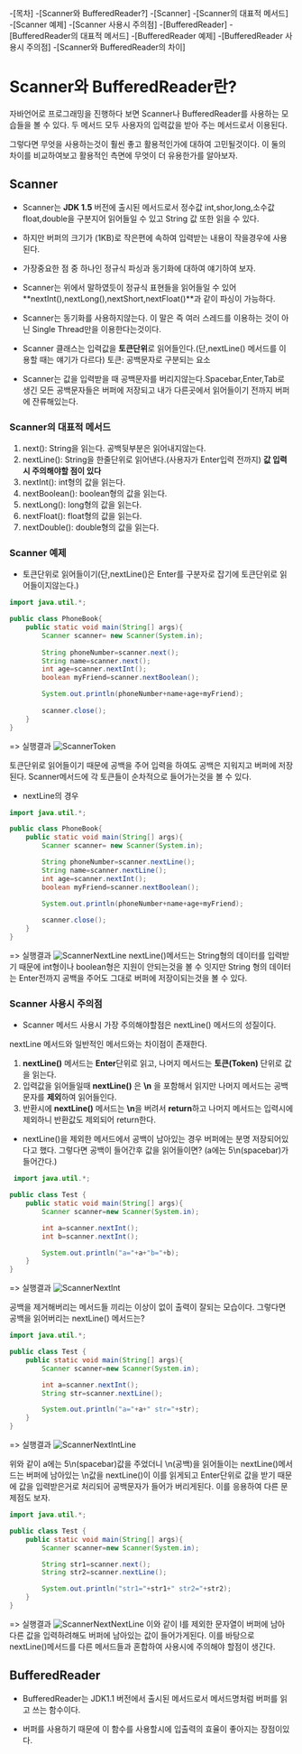 -[목차]
-[Scanner와 BufferedReader?]
-[Scanner]
    -[Scanner의 대표적 메서드]
    -[Scanner 예제]
    -[Scanner 사용시 주의점]
-[BufferedReader]
    -[BufferedReader의 대표적 메서드]
    -[BufferedReader 예제]
    -[BufferedReader 사용시 주의점]
-[Scanner와 BufferedReader의 차이]

# Scanner와 BufferedReader란?

자바언어로 프로그래밍을 진행하다 보면 Scanner나 BufferedReader를 사용하는 모습들을 볼 수 있다.
두 메서드 모두 사용자의 입력값을 받아 주는 메서드로서 이용된다.

그렇다면 무엇을 사용하는것이 훨씬 좋고 활용적인가에 대하여 고민될것이다. 
이 둘의 차이를 비교하여보고 활용적인 측면에 무엇이 더 유용한가를 알아보자.

## Scanner
* Scanner는 **JDK 1.5** 버전에 출시된 메서드로서 정수값 int,shor,long,소수값 float,double을 구분지어 읽어들일 수 있고
String 값 또한 읽을 수 있다.

* 하지만 버퍼의 크기가 (1KB)로 작은편에 속하여 입력받는 내용이 작을경우에 사용된다.

* 가장중요한 점 중 하나인 정규식 파싱과 동기화에 대하여 얘기하여 보자.

* Scanner는 위에서 말하였듯이 정규식 표현들을 읽어들일 수 있어 **nextInt(),nextLong(),nextShort,nextFloat()**과 같이 파싱이 가능하다.

* Scanner는 동기화를 사용하지않는다. 이 말은 즉 여러 스레드를 이용하는 것이 아닌 Single Thread만을 이용한다는것이다.

* Scanner 클래스는 입력값을 **토큰단위**로 읽어들인다.(단,nextLine() 메서드를 이용할 때는 얘기가 다르다)
토큰: 공백문자로 구분되는 요소
* Scanner는 값을 입력받을 때 공백문자를 버리지않는다.Spacebar,Enter,Tab로 생긴 모든 공백문자들은 버퍼에 저장되고 내가 다른곳에서 읽어들이기
전까지 버퍼에 잔류해있는다.

### Scanner의 대표적 메서드 

1. next(): String을 읽는다. 공백뒷부분은 읽어내지않는다.
2. nextLine(): String을 한줄단위로 읽어낸다.(사용자가 Enter입력 전까지) **값 입력시 주의해야할 점이 있다**
3. nextInt(): int형의 값을 읽는다.
4. nextBoolean(): boolean형의 값을 읽는다.
5. nextLong(): long형의 값을 읽는다.
6. nextFloat(): float형의 값을 읽는다.
7. nextDouble(): double형의 값을 읽는다.

### Scanner 예제

* 토큰단위로 읽어들이기(단,nextLine()은 Enter를 구분자로 잡기에 토큰단위로 읽어들이지않는다.)
```java
import java.util.*;

public class PhoneBook{
    public static void main(String[] args){
        Scanner scanner= new Scanner(System.in);
        
        String phoneNumber=scanner.next();
        String name=scanner.next();
        int age=scanner.nextInt();
        boolean myFriend=scanner.nextBoolean();

        System.out.println(phoneNumber+name+age+myFriend);
        
        scanner.close();
    }
}
```
=> 실행결과
![ScannerToken](C:\TIL\TIL-img\ScannerToken.PNG)

토큰단위로 읽어들이기 때문에 공백을 주어 입력을 하여도 공백은 지워지고 버퍼에 저장된다.
Scanner메서드에 각 토큰들이 순차적으로 들어가는것을 볼 수 있다.

* nextLine의 경우
```java
import java.util.*;

public class PhoneBook{
    public static void main(String[] args){
        Scanner scanner= new Scanner(System.in);

        String phoneNumber=scanner.nextLine();
        String name=scanner.nextLine();
        int age=scanner.nextInt();
        boolean myFriend=scanner.nextBoolean();
        
        System.out.println(phoneNumber+name+age+myFriend);

        scanner.close();
    }
}
```
=> 실행결과
![ScannerNextLine](C:\TIL\TIL-img\ScannerNextLine.PNG)
nextLine()메서드는 String형의 데이터를 입력받기 때문에 int형이나 boolean형은 지원이 안되는것을 볼 수 잇지만
String 형의 데이터는 Enter전까지 공백을 주어도 그대로 버퍼에 저장이되는것을 볼 수 있다.

### Scanner 사용시 주의점

* Scanner 메서드 사용시 가장 주의해야할점은 nextLine() 메서드의 성질이다.

nextLine 메서드와 일반적인 메서드와는 차이점이 존재한다.

1. **nextLine()** 메서드는 **Enter**단위로 읽고, 나머지 메서드는 **토큰(Token)** 단위로 값을 읽는다.
2. 입력값을 읽어들일때 **nextLine()** 은 **\n** 을 포함해서 읽지만 나머지 메서드는 공백문자를 **제외**하여 읽어들인다.
3. 반환시에 **nextLine()** 메서드는 **\n**을 버려서 **return**하고 나머지 메서드는 입력시에 제외하니 반환값도 제외되어 return한다.

* nextLine()을 제외한 메서드에서 공백이 남아있는 경우 버퍼에는 분명 저장되어있다고 했다. 그렇다면 공백이 들어간후 값을 읽어들이면?
  (a에는 5\n(spacebar)가 들어간다.)
```java
 import java.util.*;

public class Test {
    public static void main(String[] args){
        Scanner scanner=new Scanner(System.in);

        int a=scanner.nextInt();
        int b=scanner.nextInt();

        System.out.println("a="+a+"b="+b);
    }
}
```
=> 실행결과
![ScannerNextInt](C:\TIL\TIL-img\ScannerNextInt.PNG)

공백을 제거해버리는 메서드들 끼리는 이상이 없이 출력이 잘되는 모습이다.
그렇다면 공백을 읽어버리는 nextLine() 메서드는?

```java
import java.util.*;

public class Test {
    public static void main(String[] args){
        Scanner scanner=new Scanner(System.in);

        int a=scanner.nextInt();
        String str=scanner.nextLine();

        System.out.println("a="+a+" str="+str);
    }
}
```
=> 실행결과
![ScannerNextIntLine](C:\TIL\TIL-img\ScannerNextIntLine.PNG)

위와 같이 a에는 5\n(spacebar)값을 주었더니 \n(공백)을 읽어들이는 nextLine()메서드는 버퍼에 남아있는 \n값을 nextLine()이 이를 읽게되고
Enter단위로 값을 받기 때문에 값을 입력받은거로 처리되어 공백문자가 들어가 버리게된다. 이를 응용하여 다른 문제점도 보자.

```java
import java.util.*;

public class Test {
    public static void main(String[] args){
        Scanner scanner=new Scanner(System.in);

        String str1=scanner.next();
        String str2=scanner.nextLine();

        System.out.println("str1="+str1+" str2="+str2);
    }
}
```
=> 실행결과
![ScannerNextNextLine](C:\TIL\TIL-img\ScannerNextNextLine.PNG)
이와 같이 I를 제외한 문자열이 버퍼에 남아 다른 값을 입력하려해도 버퍼에 남아있는 값이 들어가게된다.
이를 바탕으로 nextLine()메서드를 다른 메서드들과 혼합하여 사용시에 주의해야 할점이 생긴다.

## BufferedReader

* BufferedReader는 JDK1.1 버전에서 출시된 메서드로서 메서드명처럼 버퍼를 읽고 쓰는 함수이다.

* 버퍼를 사용하기 때문에 이 함수를 사용할시에 입출력의 효율이 좋아지는 장점이있다.